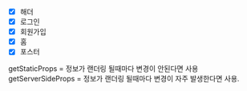 - [x] 해더
- [x] 로그인
- [x] 회원가입
- [x] 홈
- [x] 포스터

getStaticProps = 정보가 랜더링 될때마다 변경이 안된다면 사용
getServerSideProps = 정보가 랜더링 될때마다 변경이 자주 발생한다면 사용.
